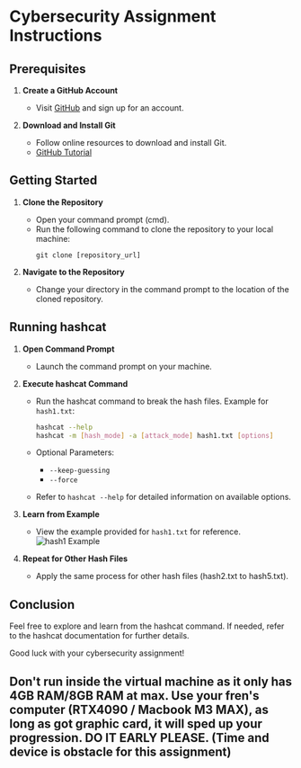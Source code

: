 # Cybersecurity Assignment Instructions

## Prerequisites

1. **Create a GitHub Account**
   - Visit [GitHub](https://github.com/) and sign up for an account.

2. **Download and Install Git**
   - Follow online resources to download and install Git.
   - [GitHub Tutorial](https://youtu.be/1ibmWyt8hfw)

## Getting Started

1. **Clone the Repository**
   - Open your command prompt (cmd).
   - Run the following command to clone the repository to your local machine:
     ```
     git clone [repository_url]
     ```

2. **Navigate to the Repository**
   - Change your directory in the command prompt to the location of the cloned repository.

## Running hashcat

1. **Open Command Prompt**
   - Launch the command prompt on your machine.

2. **Execute hashcat Command**
   - Run the hashcat command to break the hash files. Example for `hash1.txt`:
     ```bash
     hashcat --help
     hashcat -m [hash_mode] -a [attack_mode] hash1.txt [options]
     ```

   - Optional Parameters:
     - `--keep-guessing`
     - `--force`

   - Refer to `hashcat --help` for detailed information on available options.

3. **Learn from Example**
   - View the example provided for `hash1.txt` for reference.
     ![hash1 Example](https://github.com/BLTC-520/cybersecurityOct2023/assets/125104831/86490d3d-e989-48ed-bae6-611cf5cfca84)

4. **Repeat for Other Hash Files**
   - Apply the same process for other hash files (hash2.txt to hash5.txt).

## Conclusion

Feel free to explore and learn from the hashcat command. If needed, refer to the hashcat documentation for further details.

Good luck with your cybersecurity assignment!

## Don't run inside the virtual machine as it only has 4GB RAM/8GB RAM at max. Use your fren's computer (RTX4090 / Macbook M3 MAX), as long as got graphic card, it will sped up your progression. DO IT EARLY PLEASE. (Time and device is obstacle for this assignment)



